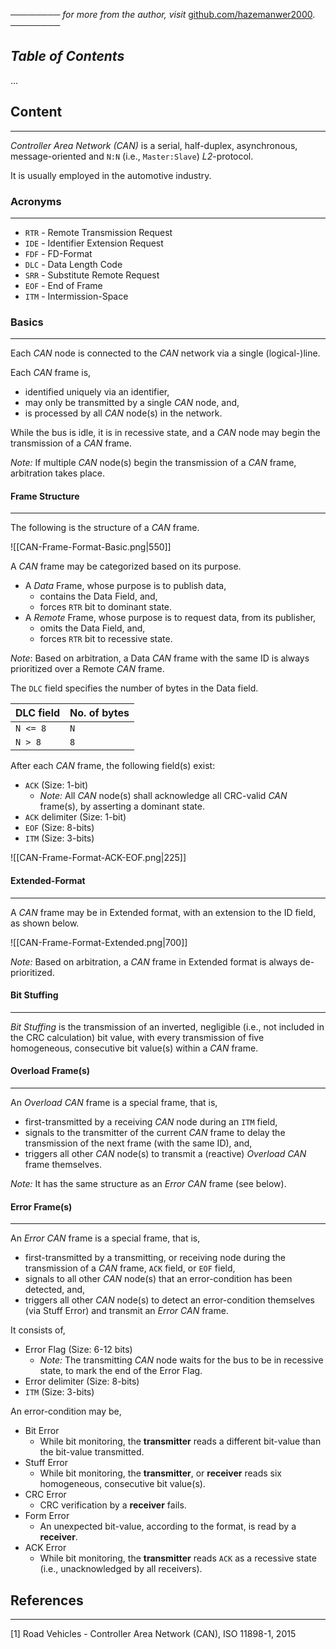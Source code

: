 ──────── *for more from the author, visit* [github.com/hazemanwer2000](https://github.com/hazemanwer2000). ────────
## *Table of Contents*
...
## Content
---
*Controller Area Network (CAN)* is a serial, half-duplex, asynchronous, message-oriented and `N:N` (i.e., `Master:Slave`) *L2*-protocol.

It is usually employed in the automotive industry.
### Acronyms
---
* `RTR` - Remote Transmission Request
* `IDE` - Identifier Extension Request
* `FDF` - FD-Format
* `DLC` - Data Length Code
* `SRR` - Substitute Remote Request
* `EOF` - End of Frame
* `ITM` - Intermission-Space
### Basics
---
Each *CAN* node is connected to the *CAN* network via a single (logical-)line.

Each *CAN* frame is,
* identified uniquely via an identifier,
* may only be transmitted by a single *CAN* node, and,
* is processed by all *CAN* node(s) in the network.

While the bus is idle, it is in recessive state, and a *CAN* node may begin the transmission of a *CAN* frame.

*Note:* If multiple *CAN* node(s) begin the transmission of a *CAN* frame, arbitration takes place.
#### Frame Structure
---
The following is the structure of a *CAN* frame.

![[CAN-Frame-Format-Basic.png|550]]

A *CAN* frame may be categorized based on its purpose.
* A *Data* Frame, whose purpose is to publish data,
	* contains the Data Field, and,
	* forces `RTR` bit to dominant state.
* A *Remote* Frame, whose purpose is to request data, from its publisher,
	* omits the Data Field, and,
	* forces `RTR` bit to recessive state.

*Note*: Based on arbitration, a Data *CAN* frame with the same ID is always prioritized over a Remote *CAN* frame.

The `DLC` field specifies the number of bytes in the Data field.

| DLC field | No. of bytes |
| --------- | ------------ |
| `N <= 8`  | `N`          |
| `N > 8`   | `8`          |

After each *CAN* frame, the following field(s) exist:
* `ACK` (Size: 1-bit)
	* *Note:* All *CAN* node(s) shall acknowledge all CRC-valid *CAN* frame(s), by asserting a dominant state.
* `ACK` delimiter (Size: 1-bit)
* `EOF` (Size: 8-bits)
* `ITM` (Size: 3-bits)

![[CAN-Frame-Format-ACK-EOF.png|225]]
#### Extended-Format
---
A *CAN* frame may be in Extended format, with an extension to the ID field, as shown below.

![[CAN-Frame-Format-Extended.png|700]]

*Note:* Based on arbitration, a *CAN* frame in Extended format is always de-prioritized.
#### Bit Stuffing
---
*Bit Stuffing* is the transmission of an inverted, negligible (i.e., not included in the CRC calculation) bit value, with every transmission of five homogeneous, consecutive bit value(s) within a *CAN* frame.
#### Overload Frame(s)
---
An *Overload* *CAN* frame is a special frame, that is,
* first-transmitted by a receiving *CAN* node during an `ITM` field,
* signals to the transmitter of the current *CAN* frame to delay the transmission of the next frame (with the same ID), and,
* triggers all other *CAN* node(s) to transmit a (reactive) *Overload* *CAN* frame themselves.

*Note:* It has the same structure as an *Error* *CAN* frame (see below).
#### Error Frame(s)
---
An *Error* *CAN* frame is a special frame, that is,
* first-transmitted by a transmitting, or receiving node during the transmission of a *CAN* frame, `ACK` field, or `EOF` field,
* signals to all other *CAN* node(s) that an error-condition has been detected, and,
* triggers all other *CAN* node(s) to detect an error-condition themselves (via Stuff Error) and transmit an *Error* *CAN* frame.

It consists of,
* Error Flag (Size: 6-12 bits)
	* *Note:* The transmitting *CAN* node waits for the bus to be in recessive state, to mark the end of the Error Flag.
* Error delimiter (Size: 8-bits)
* `ITM` (Size: 3-bits)

An error-condition may be,
* Bit Error
	* While bit monitoring, the **transmitter** reads a different bit-value than the bit-value transmitted.
* Stuff Error
	* While bit monitoring, the **transmitter**, or **receiver** reads six homogeneous, consecutive bit value(s).
* CRC Error
	* CRC verification by a **receiver** fails.
* Form Error
	* An unexpected bit-value, according to the format, is read by a **receiver**.
* ACK Error
	* While bit monitoring, the **transmitter** reads `ACK` as a recessive state (i.e., unacknowledged by all receivers).
## References
---
[1] Road Vehicles - Controller Area Network (CAN), ISO 11898-1, 2015